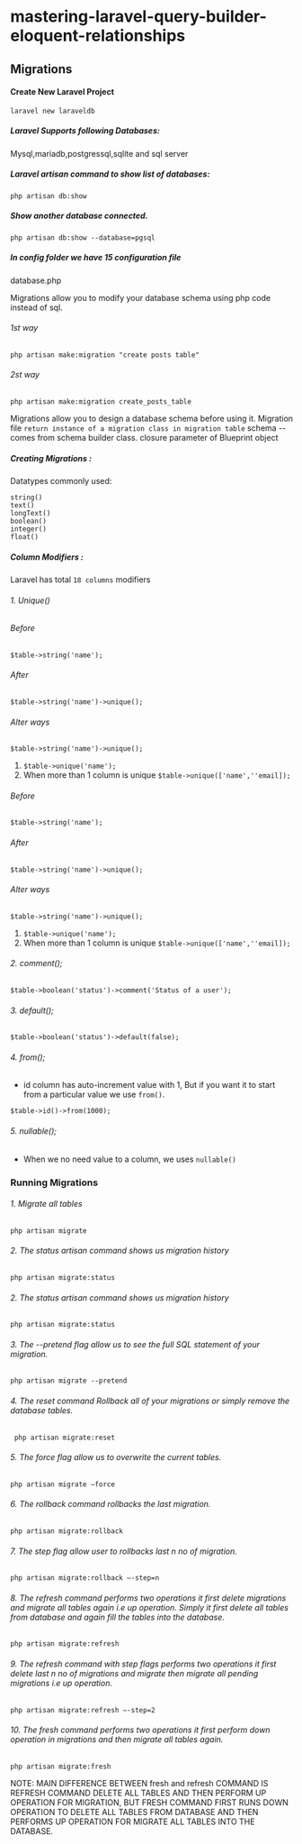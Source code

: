 # mastering-laravel-query-builder-eloquent-relationships

## Migrations

#### Create New Laravel Project
```
laravel new laraveldb
```
##### Laravel Supports following Databases:
Mysql,mariadb,postgressql,sqlite and sql server

##### Laravel artisan command to show list of databases:
````
php artisan db:show
````
##### Show another database connected.
````
php artisan db:show --database=pgsql
````
##### In config folder we have 15 configuration file
database.php

Migrations allow you to modify your database schema using php code instead of sql.
###### 1st way
`````
php artisan make:migration "create posts table"
`````
###### 2st way
`````
php artisan make:migration create_posts_table
`````
Migrations allow you to design a database schema before using it.
Migration file ```return instance of a migration class in migration table```
schema --comes from schema builder class.
closure parameter of Blueprint object

##### Creating Migrations :
Datatypes commonly used:
```````
string()
text()
longText()
boolean()
integer()
float()
````````

##### Column Modifiers :
Laravel has total ````18 columns```` modifiers

###### 1. Unique()
###### Before
`````
$table->string('name');
`````
###### After
`````
$table->string('name')->unique();
`````
###### Alter ways
`````
$table->string('name')->unique();
``````
1.  ```$table->unique('name');```
2. When more than 1 column is unique ```$table->unique(['name',''email]);```

###### Before
`````
$table->string('name');
`````
###### After
`````
$table->string('name')->unique();
`````
###### Alter ways
`````
$table->string('name')->unique();
``````
1.  ```$table->unique('name');```
2. When more than 1 column is unique ```$table->unique(['name',''email]);```

###### 2. comment();
```
$table->boolean('status')->comment('Status of a user');
```

###### 3. default();
```
$table->boolean('status')->default(false);
```
###### 4. from();
- id column has auto-increment value with 1, But if you want it to start from a particular value we use ```from()```.

```
$table->id()->from(1000);
```
###### 5. nullable();
- When we no  need value to a column, we uses ```nullable()```


### Running Migrations
###### 1. Migrate all tables
```
php artisan migrate
```
###### 2. The status artisan command shows us migration history
```
php artisan migrate:status
```
###### 2. The status artisan command shows us migration history
```
php artisan migrate:status
```
###### 3. The  --pretend flag allow us to see the full SQL statement of your migration.
```
php artisan migrate --pretend
```
###### 4. The  reset command Rollback all of your migrations or simply remove the database tables.
```
 php artisan migrate:reset 
```
###### 5.  The  force flag allow us to overwrite the current tables.
```
php artisan migrate —force 
```
###### 6. The rollback command rollbacks the last migration.
```
php artisan migrate:rollback
```
###### 7. The step flag allow user to rollbacks last n no of migration.
```
php artisan migrate:rollback —-step=n
```
###### 8. The refresh command performs two operations it first delete migrations and migrate all tables again  i.e up operation. Simply it first delete all tables from database and again fill the tables into the database.
```
php artisan migrate:refresh
```
###### 9. The refresh command with step flags performs two operations it first delete last n no of migrations and migrate then migrate all pending migrations  i.e up operation.
```
php artisan migrate:refresh —-step=2 
```
###### 10. The fresh command performs two operations it first perform down operation in migrations and then migrate all tables again.
```
php artisan migrate:fresh
```
NOTE: MAIN DIFFERENCE BETWEEN fresh and refresh COMMAND IS REFRESH COMMAND DELETE ALL TABLES AND THEN PERFORM UP OPERATION FOR MIGRATION, BUT FRESH COMMAND FIRST RUNS DOWN OPERATION TO DELETE ALL TABLES FROM DATABASE AND THEN PERFORMS UP OPERATION FOR MIGRATE ALL TABLES INTO THE DATABASE. 


